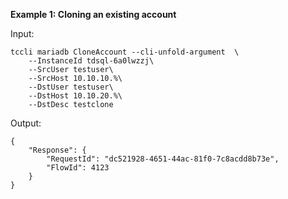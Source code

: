 **Example 1: Cloning an existing account**



Input: 

```
tccli mariadb CloneAccount --cli-unfold-argument  \
    --InstanceId tdsql-6a0lwzzj\
    --SrcUser testuser\
    --SrcHost 10.10.10.%\
    --DstUser testuser\
    --DstHost 10.10.20.%\
    --DstDesc testclone
```

Output: 
```
{
    "Response": {
        "RequestId": "dc521928-4651-44ac-81f0-7c8acdd8b73e",
        "FlowId": 4123
    }
}
```

